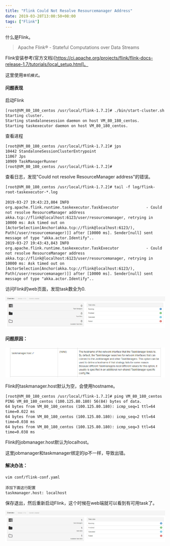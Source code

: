 ```yaml
---
title: "Flink Could Not Resolve Resourcemanager Address"
date: 2019-03-28T13:00:50+08:00
tags: ["Flink"]
---
```


什么是Flink。

> Apache Flink® - Stateful Computations over Data Streams

Flink安装参考(官方文档)[https://ci.apache.org/projects/flink/flink-docs-release-1.7/tutorials/local_setup.html]。

这里使用`单机模式`。

#### 问题表现

启动Flink

```
[root@VM_80_180_centos /usr/local/flink-1.7.2]# ./bin/start-cluster.sh 
Starting cluster.
Starting standalonesession daemon on host VM_80_180_centos.
Starting taskexecutor daemon on host VM_80_180_centos.
```

查看进程

```
[root@VM_80_180_centos /usr/local/flink-1.7.2]# jps
10442 StandaloneSessionClusterEntrypoint
11067 Jps
10909 TaskManagerRunner
[root@VM_80_180_centos /usr/local/flink-1.7.2]# 
```

查看日志，发现"Could not resolve ResourceManager address"的错误。

```
[root@VM_80_180_centos /usr/local/flink-1.7.2]# tail -f log/flink-root-taskexecutor-*.log

2019-03-27 19:43:23,804 INFO  org.apache.flink.runtime.taskexecutor.TaskExecutor            - Could not resolve ResourceManager address akka.tcp://flink@localhost:6123/user/resourcemanager, retrying in 10000 ms: Ask timed out on [ActorSelection[Anchor(akka.tcp://flink@localhost:6123/), Path(/user/resourcemanager)]] after [10000 ms]. Sender[null] sent message of type "akka.actor.Identify"..
2019-03-27 19:43:43,843 INFO  org.apache.flink.runtime.taskexecutor.TaskExecutor            - Could not resolve ResourceManager address akka.tcp://flink@localhost:6123/user/resourcemanager, retrying in 10000 ms: Ask timed out on [ActorSelection[Anchor(akka.tcp://flink@localhost:6123/), Path(/user/resourcemanager)]] after [10000 ms]. Sender[null] sent message of type "akka.actor.Identify"..
```

访问Flink的web页面，发现task数全为0.

![flink no task](63c9befaly1g1igknr8lyj21ae09874j.jpg)

#### 问题原因：

![taskmanager.host](63c9befaly1g1igoreyi9j20oz04mdg7.jpg)

Flink的taskmanager.host默认为空，会使用hostname。

```
[root@VM_80_180_centos /usr/local/flink-1.7.2]# ping VM_80_180_centos
PING VM_80_180_centos (100.125.80.180) 56(84) bytes of data.
64 bytes from VM_80_180_centos (100.125.80.180): icmp_seq=1 ttl=64 time=0.022 ms
64 bytes from VM_80_180_centos (100.125.80.180): icmp_seq=2 ttl=64 time=0.038 ms
64 bytes from VM_80_180_centos (100.125.80.180): icmp_seq=3 ttl=64 time=0.038 ms
```

Flink的jobmanager.host默认为localhost。

这里jobmanager和taskmanager绑定的ip不一样，导致出错。

#### 解决办法：

```
vim conf/flink-conf.yaml

添加下面这行配置
taskmanager.host: localhost
```

保存退出，然后重新启动Flink，这个时候在web端就可以看到有可用task了。

![flink web](63c9befaly1g1ih665ffjj21a709374r.jpg)
